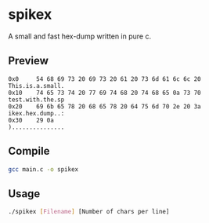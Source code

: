 # spikex
A small and fast hex-dump written in pure c.

## Preview
```
0x0     54 68 69 73 20 69 73 20 61 20 73 6d 61 6c 6c 20         This.is.a.small.
0x10    74 65 73 74 20 77 69 74 68 20 74 68 65 0a 73 70         test.with.the.sp
0x20    69 6b 65 78 20 68 65 78 20 64 75 6d 70 2e 20 3a         ikex.hex.dump..:
0x30    29 0a                                                   )...............
```

## Compile
```bash
gcc main.c -o spikex
```

## Usage
```bash
./spikex [Filename] [Number of chars per line]
```
